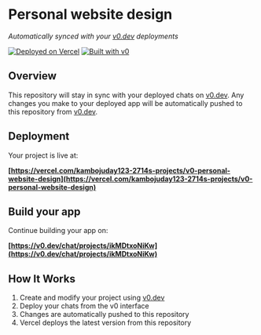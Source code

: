 # Personal website design

*Automatically synced with your [v0.dev](https://v0.dev) deployments*

[![Deployed on Vercel](https://img.shields.io/badge/Deployed%20on-Vercel-black?style=for-the-badge&logo=vercel)](https://vercel.com/kambojuday123-2714s-projects/v0-personal-website-design)
[![Built with v0](https://img.shields.io/badge/Built%20with-v0.dev-black?style=for-the-badge)](https://v0.dev/chat/projects/ikMDtxoNiKw)

## Overview

This repository will stay in sync with your deployed chats on [v0.dev](https://v0.dev).
Any changes you make to your deployed app will be automatically pushed to this repository from [v0.dev](https://v0.dev).

## Deployment

Your project is live at:

**[https://vercel.com/kambojuday123-2714s-projects/v0-personal-website-design](https://vercel.com/kambojuday123-2714s-projects/v0-personal-website-design)**

## Build your app

Continue building your app on:

**[https://v0.dev/chat/projects/ikMDtxoNiKw](https://v0.dev/chat/projects/ikMDtxoNiKw)**

## How It Works

1. Create and modify your project using [v0.dev](https://v0.dev)
2. Deploy your chats from the v0 interface
3. Changes are automatically pushed to this repository
4. Vercel deploys the latest version from this repository

